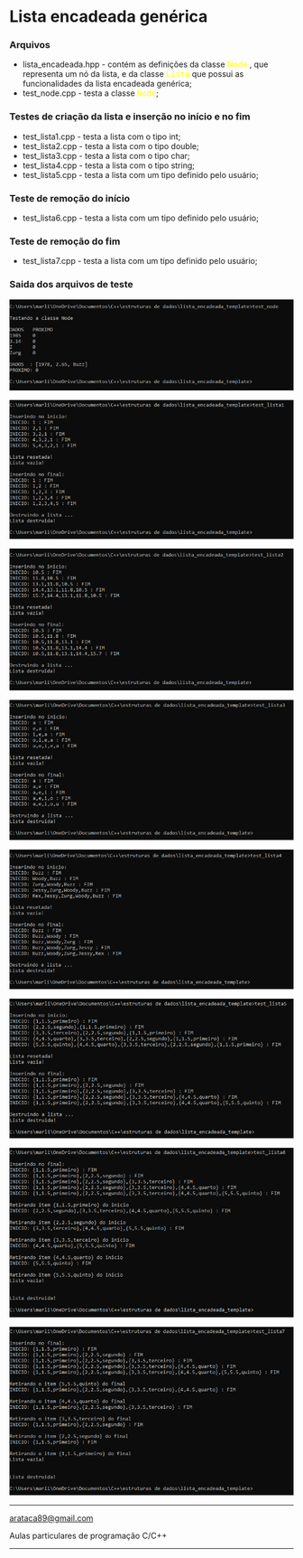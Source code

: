 # Lista encadeada genérica

### Arquivos
- lista_encadeada.hpp - contém as definições da classe <span style="color: yellow"> Node </span>, que representa um nó da lista, e da classe <span style="color: yellow;"><tt>Lista</tt></span> que possui as funcionalidades da lista encadeada genérica;
- test_node.cpp - testa a classe <span style="color: yellow;"><tt>Node</tt></span>;

### Testes de criação da lista e inserção no início e no fim
- test_lista1.cpp - testa a lista com o tipo int;
- test_lista2.cpp - testa a lista com o tipo double;
- test_lista3.cpp - testa a lista com o tipo char;
- test_lista4.cpp - testa a lista com o tipo string;
- test_lista5.cpp - testa a lista com um tipo definido pelo usuário;

### Teste de remoção do início
- test_lista6.cpp - testa a lista com um tipo definido pelo usuário;

### Teste de remoção do fim
- test_lista7.cpp - testa a lista com um tipo definido pelo usuário;
 


### Saida dos arquivos de teste

![](test_node.PNG)

![](test_lista1.PNG)

![](test_lista2.PNG)

![](test_lista3.PNG)

![](test_lista4.PNG)

![](test_lista5.PNG)

![](test_lista6.PNG)

![](test_lista7.PNG)

--------------------------------
arataca89@gmail.com

Aulas particulares de programação C/C++

--------------------------------

